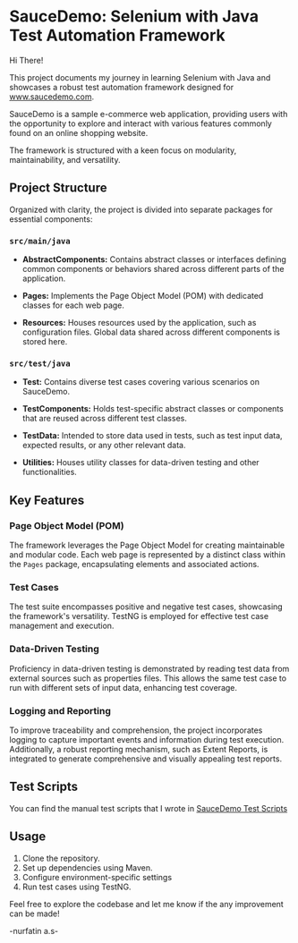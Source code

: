 # SauceDemo: Selenium with Java Test Automation Framework

Hi There! 

This project documents my journey in learning Selenium with Java and showcases a robust test automation framework designed for www.saucedemo.com.

SauceDemo is a sample e-commerce web application, providing users with the opportunity to explore and interact with various features commonly found on an online shopping website.

The framework is structured with a keen focus on modularity, maintainability, and versatility.

## Project Structure

Organized with clarity, the project is divided into separate packages for essential components:

### `src/main/java`

- **AbstractComponents:** Contains abstract classes or interfaces defining common components or behaviors shared across different parts of the application.

- **Pages:** Implements the Page Object Model (POM) with dedicated classes for each web page.

- **Resources:** Houses resources used by the application, such as configuration files. Global data shared across different components is stored here.

### `src/test/java`

- **Test:** Contains diverse test cases covering various scenarios on SauceDemo.

- **TestComponents:** Holds test-specific abstract classes or components that are reused across different test classes.

- **TestData:** Intended to store data used in tests, such as test input data, expected results, or any other relevant data.

- **Utilities:** Houses utility classes for data-driven testing and other functionalities.

## Key Features

### Page Object Model (POM)

The framework leverages the Page Object Model for creating maintainable and modular code. Each web page is represented by a distinct class within the `Pages` package, encapsulating elements and associated actions.

### Test Cases

The test suite encompasses positive and negative test cases, showcasing the framework's versatility. TestNG is employed for effective test case management and execution.

### Data-Driven Testing

Proficiency in data-driven testing is demonstrated by reading test data from external sources such as properties files. This allows the same test case to run with different sets of input data, enhancing test coverage.

### Logging and Reporting

To improve traceability and comprehension, the project incorporates logging to capture important events and information during test execution. Additionally, a robust reporting mechanism, such as Extent Reports, is integrated to generate comprehensive and visually appealing test reports.

## Test Scripts

You can find the manual test scripts that I wrote in [SauceDemo Test Scripts](https://docs.google.com/spreadsheets/d/10LuKWl6Zu-VmP7f06Y-976lba1XM7Zjb7WT17w1uurE/edit?usp=sharing)

## Usage

1. Clone the repository.
2. Set up dependencies using Maven.
3. Configure environment-specific settings
4. Run test cases using TestNG.

Feel free to explore the codebase and let me know if the any improvement can be made!


-nurfatin a.s-
